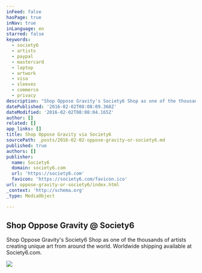```yaml
---
inFeed: false
hasPage: true
inNav: true
inLanguage: en
starred: false
keywords:
  - society6
  - artists
  - paypal
  - mastercard
  - laptop
  - artwork
  - visa
  - sleeves
  - commerce
  - privacy
description: "Shop Oppose Gravity's Society6 Shop as one of the thousands of artists creating unique art from around the world. Worldwide shipping available at Society6.com."
datePublished: '2016-02-02T08:08:09.368Z'
dateModified: '2016-02-02T08:08:04.165Z'
author: []
related: []
app_links: []
title: Shop Oppose Gravity via Society6
sourcePath: _posts/2016-02-02-oppose-gravity-or-society6.md
published: true
authors: []
publisher:
  name: Society6
  domain: society6.com
  url: 'https://society6.com'
  favicon: 'https://society6.com/favicon.ico'
url: oppose-gravity-or-society6/index.html
_context: 'http://schema.org'
_type: MediaObject

---
```

<article style=""><h1>Shop Oppose Gravity @ Society6</h1><p>Shop Oppose Gravity's Society6 Shop as one of the thousands of artists creating unique art from around the world. Worldwide shipping available at Society6.com.</p><img src="https://s3-us-west-2.amazonaws.com/the-grid-img/p/27f7d92f80f1a0caccb642d0131e32521a1562c7.jpg" /></article>
